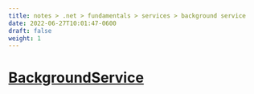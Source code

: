 ```yaml
---
title: notes > .net > fundamentals > services > background service
date: 2022-06-27T10:01:47-0600
draft: false
weight: 1
---
```

# [BackgroundService](https://docs.microsoft.com/en-us/dotnet/api/microsoft.extensions.hosting.backgroundservice)
